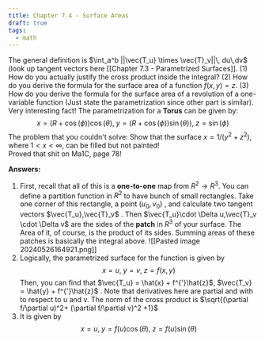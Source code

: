 ```yaml
---
title: Chapter 7.4 - Surface Areas
draft: true
tags:
  - math
---
```

 The general definition is $\int_a^b ||\vec{T_u} \times \vec{T}_v||\, du\,dv$ (look up tangent vectors here [[Chapter 7.3 - Parametrized Surfaces]]. (1) How do you actually justify the cross product inside the integral? (2) How do you derive the formula for the surface area of a function $f(x,y)=z$. (3) How do you derive the formula for the surface area of a revolution of a one-variable function (Just state the parametrization since other part is similar).
Very interesting fact! The parametrization for a **Torus** can be given by:
$$
x = (R+\cos(\phi))\cos(\theta), \; y = (R+\cos(\phi))\sin(\theta)),\; z =\sin(\phi)
$$
The problem that you couldn't solve: 
Show that the surface $x = 1/(y^2+z^2)$, where $1 < x< \infty$, can be filled but not painted!  
Proved that shit on Ma1C, page 78!


**Answers:**
1) First, recall that all of this is a **one-to-one** map from $R^2 \rightarrow R^3$. You can define a partition function in $R^2$ to have bunch of small rectangles. Take one corner of this rectangle, a point $(u_0, v_0)$ , and calculate two tangent vectors $\vec{T_u},\vec{T}_v$ . Then $\vec{T_u}\cdot \Delta u,\vec{T}_v \cdot \Delta v$ are the sides of the **patch** in $R^3$ of your surface. The Area of it, of course, is the product of its sides. Summing areas of these patches is basically the integral above.
![[Pasted image 20240526164921.png]]
2) Logically, the parametrized surface for the function is given by $$
 x=u,\; y =v,\; z = f(x,y)
$$Then, you can find that $\vec{T_u} = \hat{x} + f^{'}\hat{z}$, $\vec{T_v} = \hat{y} + f^{'}\hat{z}$ . Note that derivatives here are partial and with to respect to u and v. The norm of the cross product is $\sqrt{(\partial f/\partial u)^2+ (\partial f/\partial v)^2 +1}$ 
3) It is given by 
$$
x = u, \; y = f(u)\cos(\theta), \; z = f(u)\sin(\theta)
$$ 

